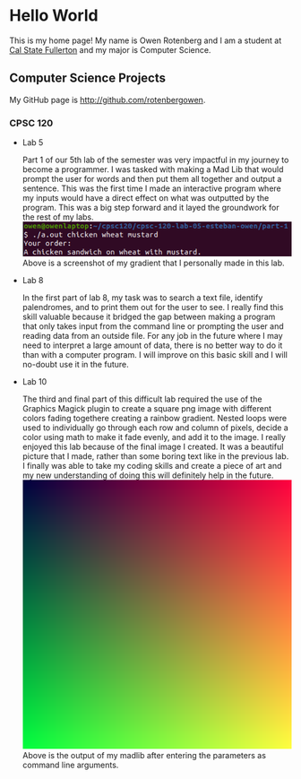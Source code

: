 # Hello World

This is my home page! My name is Owen Rotenberg and I am a student at [Cal State Fullerton](http://www.fullerton.edu/) and my major is Computer Science.

## Computer Science Projects

My GitHub page is http://github.com/rotenbergowen.

### CPSC 120

* Lab 5

    Part 1 of our 5th lab of the semester was very impactful in my journey to
    become a programmer. I was tasked with making a Mad Lib that would prompt
    the user for words and then put them all together and output a sentence.
    This was the first time I made an interactive program where my inputs
    would have a direct effect on what was outputted by the program.
    This was a big step forward and it layed the groundwork for the rest
    of my labs.                                                  
    ![This is a screenshot of my Mad Lib](images/screenshot.png)               
    Above is a screenshot of my gradient that I personally made in this lab.
* Lab 8

    In the first part of lab 8, my task was to search a text file,
    identify palendromes, and to print them out for the user to see. I really
    find this skill valuable because it bridged the gap between making a
    program that only takes input from the command line or prompting the user
    and reading data from an outside file. For any job in the future where
    I may need to interpret a large amount of data, there is no better way
    to do it than with a computer program. I will improve on this basic skill
    and I will no-doubt use it in the future.

* Lab 10

    The third and final part of this difficult lab required the use of the
    Graphics Magick plugin to create a square png image with different
    colors fading togethere creating a rainbow gradient. Nested loops were used
    to individually go through each row and column of pixels, decide a color
    using math to make it fade evenly, and add it to the image. I really
    enjoyed this lab because of the final image I created. It was a beautiful
    picture that I made, rather than some boring text like in the previous
    lab. I finally was able to take my coding skills and create a piece of art
    and my new understanding of doing this will definitely help in the future.
    ![This is the gradient from lab 10](images/my_image.png)                   
    Above is the output of my madlib after entering the parameters as command
    line arguments.